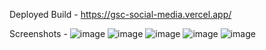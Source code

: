 Deployed Build - https://gsc-social-media.vercel.app/

Screenshots -
![image](https://github.com/GurpreetSingh-Projects/Social-Media-Website/assets/109432602/17e065aa-50ba-443c-9f9d-128b97f0e40e)
![image](https://github.com/GurpreetSingh-Projects/Social-Media-Website/assets/109432602/9b4d416e-32f3-4567-b488-9cafb78c2afb)
![image](https://github.com/GurpreetSingh-Projects/Social-Media-Website/assets/109432602/c656ec52-8608-47b7-8b61-3ab303aba051)
![image](https://github.com/GurpreetSingh-Projects/Social-Media-Website/assets/109432602/fdc27208-9a6d-43ea-b06e-c0986b93bd8f)
![image](https://github.com/GurpreetSingh-Projects/Social-Media-Website/assets/109432602/4d949299-f097-4553-b97d-767e98ae0be5)

